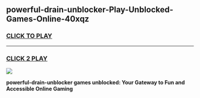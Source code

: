 
## powerful-drain-unblocker-Play-Unblocked-Games-Online-40xqz
<h3>
<a href="https://premium76.site?title=powerful-drain-unblocker&ref=25A">CLICK TO PLAY</a></h3>
<hr>

<h3>
<a href="https://premium76.site?title=powerful-drain-unblocker&ref=25A">CLICK 2 PLAY</a>
  
</h3>

<a href="https://premium76.site?title=powerful-drain-unblocker&ref=25A"><img src="https://clearcache.store/games.png"></a>


**powerful-drain-unblocker games unblocked: Your Gateway to Fun and Accessible Online Gaming**
